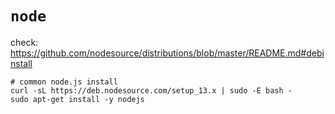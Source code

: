 # `node`

check: https://github.com/nodesource/distributions/blob/master/README.md#debinstall

```shell script
# common node.js install
curl -sL https://deb.nodesource.com/setup_13.x | sudo -E bash -
sudo apt-get install -y nodejs
```
